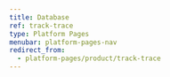 ```yaml
---
title: Database
ref: track-trace
type: Platform Pages
menubar: platform-pages-nav
redirect_from:
  - platform-pages/product/track-trace
---
```



